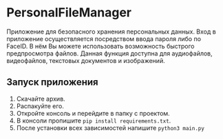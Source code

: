 # PersonalFileManager

Приложение для безопасного хранения персональных данных. Вход в приложение осуществляется посредством ввода пароля либо по FaceID.
В нём Вы можете использовать возможность быстрого предпросмотра файлов. Данная функция доступна для аудиофайлов, видеофайлов, текстовых документов и изображений.


 ## Запуск приложения
 1. Скачайте архив.
 2. Распакуйте его.
 3. Откройте консоль и перейдите в папку с проектом.
 4. В консоли пропишите `pip install requirements.txt`.
 5. После установки всех зависимостей напишите `python3 main.py`
